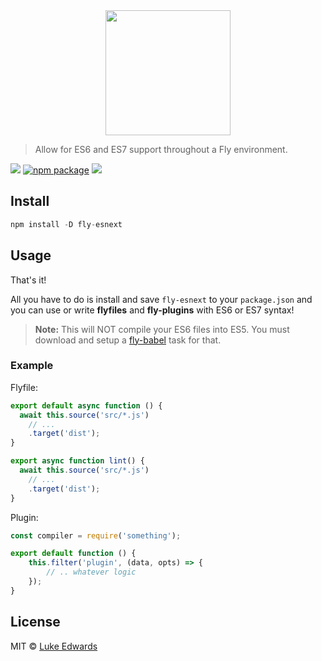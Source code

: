<div align="center">
	<a href="http://github.com/flyjs/fly">
		<img width=200px  src="https://cloud.githubusercontent.com/assets/8317250/8733685/0be81080-2c40-11e5-98d2-c634f076ccd7.png">
	</a>
</div>

> Allow for ES6 and ES7 support throughout a Fly environment.

[![][fly-badge]][fly]
[![npm package][npm-ver-link]][releases]
[![][dl-badge]][npm-pkg-link]
<!-- [![][travis-badge]][travis-link] -->

## Install

```a
npm install -D fly-esnext
```

## Usage

That's it!

All you have to do is install and save `fly-esnext` to your `package.json` and you can use or write **flyfiles** and **fly-plugins** with ES6 or ES7 syntax!

> **Note:** This will NOT compile your ES6 files into ES5. You must download and setup a [fly-babel](https://github.com/bucaran/fly-babel) task for that.

### Example

Flyfile:

```js
export default async function () {
  await this.source('src/*.js')
  	// ...
    .target('dist');
}

export async function lint() {
  await this.source('src/*.js')
  	// ...
    .target('dist');
}
```

Plugin:

```js
const compiler = require('something');

export default function () {
	this.filter('plugin', (data, opts) => {
		// .. whatever logic
	});
}
```

## License

MIT © [Luke Edwards](https://lukeed.com)

[contributors]: https://github.com/lukeed/fly-esnext/graphs/contributors
[releases]:     https://github.com/lukeed/fly-esnext/releases
[fly]:          https://www.github.com/flyjs/fly
[fly-badge]:    https://img.shields.io/badge/fly-JS-05B3E1.svg?style=flat-square
[npm-pkg-link]: https://www.npmjs.org/package/fly-esnext
[npm-ver-link]: https://img.shields.io/npm/v/fly-esnext.svg?style=flat-square
[dl-badge]:     http://img.shields.io/npm/dm/fly-esnext.svg?style=flat-square
[travis-link]:  https://travis-ci.org/lukeed/fly-esnext
[travis-badge]: http://img.shields.io/travis/lukeed/fly-esnext.svg?style=flat-square
